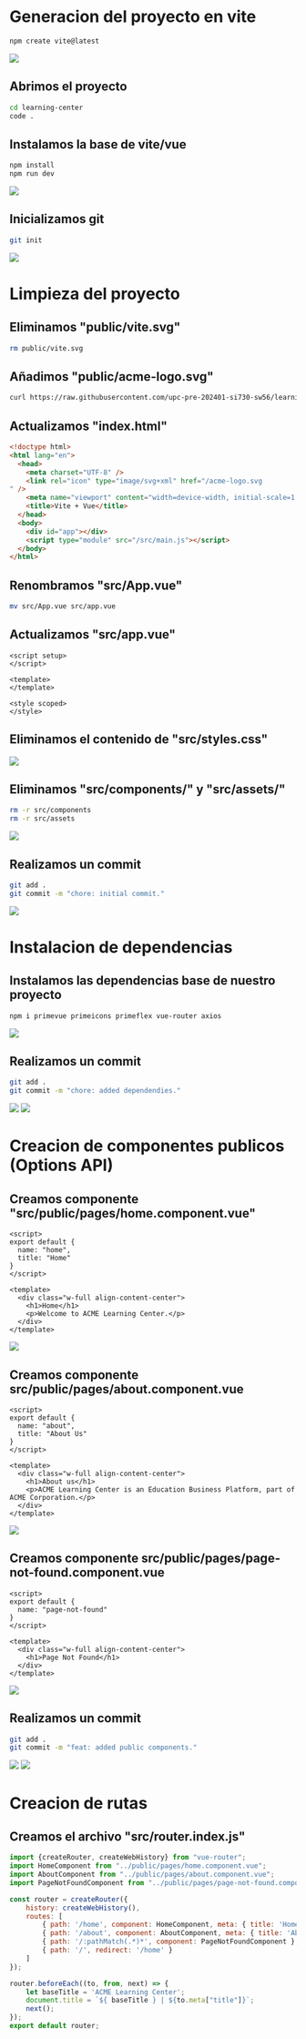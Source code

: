 # Generacion del proyecto en vite

``` bash
npm create vite@latest
```

![](resources/2024-04-24_19-28-57.png)

## Abrimos el proyecto

``` bash
cd learning-center
code .
```

## Instalamos la base de vite/vue

``` bash
npm install 
npm run dev
```

![](resources/2024-04-24_19-34-55.png)

## Inicializamos git

``` bash
git init
```

![](resources/2024-04-24_19-35-41.png)

# Limpieza del proyecto

## Eliminamos "public/vite.svg"

``` bash
rm public/vite.svg
```

## Añadimos "public/acme-logo.svg"

``` bash
curl https://raw.githubusercontent.com/upc-pre-202401-si730-sw56/learning-center-main/main/public/acme-logo.svg?token=GHSAT0AAAAAACQM67FG4RVQKC644WL7GJYSZRJU3FQ -o public/acme-logo.svg
```

## Actualizamos "index.html"

``` html
<!doctype html>
<html lang="en">
  <head>
    <meta charset="UTF-8" />
    <link rel="icon" type="image/svg+xml" href="/acme-logo.svg
" />
    <meta name="viewport" content="width=device-width, initial-scale=1.0" />
    <title>Vite + Vue</title>
  </head>
  <body>
    <div id="app"></div>
    <script type="module" src="/src/main.js"></script>
  </body>
</html>
```

## Renombramos "src/App.vue"

``` bash
mv src/App.vue src/app.vue
```

## Actualizamos "src/app.vue"

``` vue
<script setup>
</script>

<template>
</template>

<style scoped>
</style>
```

## Eliminamos el contenido de "src/styles.css"

![](resources/2024-04-24_19-46-31.png)

## Eliminamos "src/components/" y "src/assets/"

``` bash
rm -r src/components 
rm -r src/assets
```

![](resources/2024-04-24_19-48-21.png)

## Realizamos un commit

``` bash
git add .
git commit -m "chore: initial commit."
```

![](resources/2024-04-24_19-49-43.png)

# Instalacion de dependencias

## Instalamos las dependencias base de nuestro proyecto

``` bash
npm i primevue primeicons primeflex vue-router axios
```

![](resources/2024-04-24_19-51-56.png)

## Realizamos un commit

``` bash
git add .
git commit -m "chore: added dependendies."
```

![](resources/2024-04-24_19-52-11.png)
![](resources/2024-04-24_19-52-23.png)

# Creacion de componentes publicos (Options API)

## Creamos componente "src/public/pages/home.component.vue"

``` vue
<script>
export default {
  name: "home",
  title: "Home"
}
</script>

<template>
  <div class="w-full align-content-center">
    <h1>Home</h1>
    <p>Welcome to ACME Learning Center.</p>
  </div>
</template>
```

![](resources/2024-04-24_20-00-26.png)

## Creamos componente src/public/pages/about.component.vue

``` vue
<script>
export default {
  name: "about",
  title: "About Us"
}
</script>

<template>
  <div class="w-full align-content-center">
    <h1>About us</h1>
    <p>ACME Learning Center is an Education Business Platform, part of ACME Corporation.</p>
  </div>
</template>
```

![](resources/2024-04-24_20-00-40.png)

## Creamos componente src/public/pages/page-not-found.component.vue

``` vue
<script>
export default {
  name: "page-not-found"
}
</script>

<template>
  <div class="w-full align-content-center">
    <h1>Page Not Found</h1>
  </div>
</template>
```

![](resources/2024-04-24_20-00-53.png)

## Realizamos un commit

``` bash
git add .
git commit -m "feat: added public components."
```

![](resources/2024-04-24_20-02-29.png)
![](resources/2024-04-24_20-04-27.png)

# Creacion de rutas

## Creamos el archivo "src/router.index.js"

``` javascript
import {createRouter, createWebHistory} from "vue-router";
import HomeComponent from "../public/pages/home.component.vue";
import AboutComponent from "../public/pages/about.component.vue";
import PageNotFoundComponent from "../public/pages/page-not-found.component.vue";

const router = createRouter({
    history: createWebHistory(),
    routes: [
        { path: '/home', component: HomeComponent, meta: { title: 'Home' }, },
        { path: '/about', component: AboutComponent, meta: { title: 'About us' }, },
        { path: '/:pathMatch(.*)*', component: PageNotFoundComponent },
        { path: '/', redirect: '/home' }
    ]
});

router.beforeEach((to, from, next) => {
    let baseTitle = 'ACME Learning Center';
    document.title = `${ baseTitle } | ${to.meta["title"]}`;
    next();
});
export default router;
```